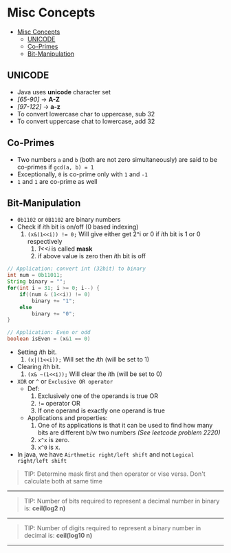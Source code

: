 # Misc Concepts

- [Misc Concepts](#misc-concepts)
  - [UNICODE](#unicode)
  - [Co-Primes](#co-primes)
  - [Bit-Manipulation](#bit-manipulation)

## UNICODE

- Java uses **unicode** character set
- *[65-90]* -> **A-Z**
- *[97-122]* -> **a-z**
- To convert lowercase char to uppercase, sub 32
- To convert uppercase chat to lowercase, add 32

## Co-Primes

- Two numbers `a` and `b` (both are not zero simultaneously) are said to be co-primes if `gcd(a, b) = 1`
- Exceptionally, `0` is co-prime only with `1` and `-1`
- `1` and `1` are co-prime as well

## Bit-Manipulation

- `0b1102` or `0B1102` are binary numbers
- Check if *i*th bit is on/off (0 based indexing)
   1. `(x&(1<<i)) != 0;` Will give either get 2^i or 0 if *i*th bit is 1 or 0 respectively
      1. *1<<i* is called **mask**
      2. if above value is zero then *i*th bit is off

```java
// Application: convert int (32bit) to binary
int num = 0b11011;
String binary = "";
for(int i = 31; i >= 0; i--) {
    if((num & (1<<i)) != 0) 
        binary += "1";
    else
        binary += "0";
}

// Application: Even or odd
boolean isEven = (x&1 == 0)
```

- Setting *i*th bit.
  1. `(x|(1<<i));` Will set the *i*th (will be set to 1)
- Clearing *i*th bit.
  1. `(x& ~(1<<i));` Will clear the *i*th (will be set to 0)
- `XOR` or `^` or `Exclusive OR operator`
  - Def:
    1. Exclusively one of the operands is true OR
    2. `!=` operator OR
    3. If one operand is exactly one operand is true
  - Applications and properties:
    1. One of its applications is that it can be used to find how many bits are different b/w two numbers *(See leetcode problem 2220)*
    2. `x^x` is zero.
    3. `x^0` is x.
- In java, we have `Airthmetic right/left shift` and not `Logical right/left shift`

> TIP: Determine mask first and then operator or vise versa. Don't calculate both at same time
---
> TIP: Number of bits required to represent a decimal number in binary is: **ceil(log2 n)**
---
> TIP: Number of digits required to represent a binary number in decimal is: **ceil(log10 n)** 
---
